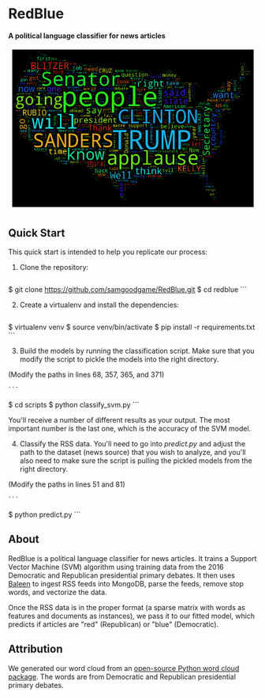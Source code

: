 # RedBlue
**A political language classifier for news articles**

![RedBlue Word Cloud](results/wordcloud.png)

## Quick Start

This quick start is intended to help you replicate our process:

1. Clone the repository:

    ```
$ git clone https://github.com/samgoodgame/RedBlue.git
$ cd redblue
    ```

2. Create a virtualenv and install the dependencies:

    ```
$ virtualenv venv
$ source venv/bin/activate
$ pip install -r requirements.txt
    ```

3. Build the models by running the classification script. Make sure that you modify the script
to pickle the models into the right directory.

(Modify the paths in lines 68, 357, 365, and 371)

    ```
$ cd scripts
$ python classify_svm.py
    ```

You'll receive a number of different results as your output. The most important
number is the last one, which is the accuracy of the SVM model.

4. Classify the RSS data. You'll need to go into _predict.py_ and adjust the path to the
dataset (news source) that you wish to analyze, and you'll also need to make sure the
script is pulling the pickled models from the right directory.

(Modify the paths in lines 51 and 81)

    ```
$ python predict.py
    ```


## About

RedBlue is a political language classifier for news articles. It trains a
Support Vector Machine (SVM) algorithm using training data from the 2016 Democratic
and Republican presidential primary debates. It then uses [Baleen](https://github.com/bbengfort/baleen) to ingest RSS feeds into MongoDB, parse the feeds, remove stop words, and vectorize the data.

Once the RSS data is in the proper format (a sparse matrix with words as
features and documents as instances), we pass it to our fitted model, which predicts
if articles are "red" (Republican) or "blue" (Democratic).

## Attribution

We generated our word cloud from an [open-source Python word cloud package](https://github.com/amueller/word_cloud). The words are
from Democratic and Republican presidential primary debates.
